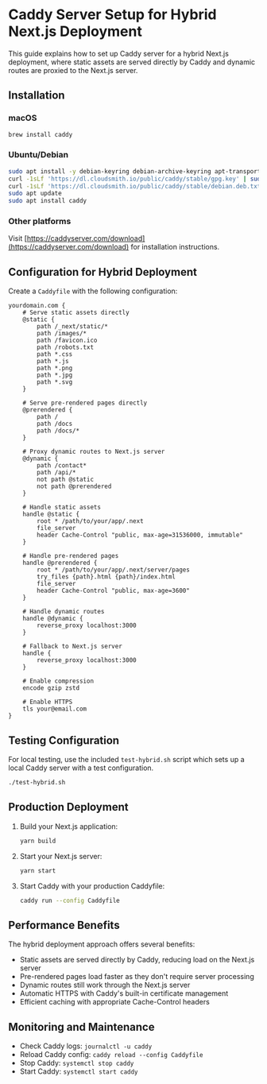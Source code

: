 # Caddy Server Setup for Hybrid Next.js Deployment

This guide explains how to set up Caddy server for a hybrid Next.js deployment, where static assets are served directly by Caddy and dynamic routes are proxied to the Next.js server.

## Installation

### macOS
```bash
brew install caddy
```

### Ubuntu/Debian
```bash
sudo apt install -y debian-keyring debian-archive-keyring apt-transport-https
curl -1sLf 'https://dl.cloudsmith.io/public/caddy/stable/gpg.key' | sudo gpg --dearmor -o /usr/share/keyrings/caddy-stable-archive-keyring.gpg
curl -1sLf 'https://dl.cloudsmith.io/public/caddy/stable/debian.deb.txt' | sudo tee /etc/apt/sources.list.d/caddy-stable.list
sudo apt update
sudo apt install caddy
```

### Other platforms
Visit [https://caddyserver.com/download](https://caddyserver.com/download) for installation instructions.

## Configuration for Hybrid Deployment

Create a `Caddyfile` with the following configuration:

```caddyfile
yourdomain.com {
    # Serve static assets directly
    @static {
        path /_next/static/*
        path /images/*
        path /favicon.ico
        path /robots.txt
        path *.css
        path *.js
        path *.png
        path *.jpg
        path *.svg
    }
    
    # Serve pre-rendered pages directly
    @prerendered {
        path /
        path /docs
        path /docs/*
    }
    
    # Proxy dynamic routes to Next.js server
    @dynamic {
        path /contact*
        path /api/*
        not path @static
        not path @prerendered
    }
    
    # Handle static assets
    handle @static {
        root * /path/to/your/app/.next
        file_server
        header Cache-Control "public, max-age=31536000, immutable"
    }
    
    # Handle pre-rendered pages
    handle @prerendered {
        root * /path/to/your/app/.next/server/pages
        try_files {path}.html {path}/index.html
        file_server
        header Cache-Control "public, max-age=3600"
    }
    
    # Handle dynamic routes
    handle @dynamic {
        reverse_proxy localhost:3000
    }
    
    # Fallback to Next.js server
    handle {
        reverse_proxy localhost:3000
    }
    
    # Enable compression
    encode gzip zstd
    
    # Enable HTTPS
    tls your@email.com
}
```

## Testing Configuration

For local testing, use the included `test-hybrid.sh` script which sets up a local Caddy server with a test configuration.

```bash
./test-hybrid.sh
```

## Production Deployment

1. Build your Next.js application:
   ```bash
   yarn build
   ```

2. Start your Next.js server:
   ```bash
   yarn start
   ```

3. Start Caddy with your production Caddyfile:
   ```bash
   caddy run --config Caddyfile
   ```

## Performance Benefits

The hybrid deployment approach offers several benefits:

- Static assets are served directly by Caddy, reducing load on the Next.js server
- Pre-rendered pages load faster as they don't require server processing
- Dynamic routes still work through the Next.js server
- Automatic HTTPS with Caddy's built-in certificate management
- Efficient caching with appropriate Cache-Control headers

## Monitoring and Maintenance

- Check Caddy logs: `journalctl -u caddy`
- Reload Caddy config: `caddy reload --config Caddyfile`
- Stop Caddy: `systemctl stop caddy`
- Start Caddy: `systemctl start caddy`